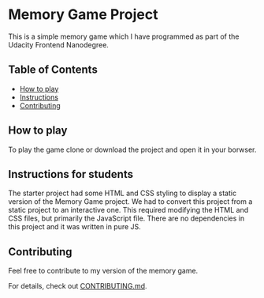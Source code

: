 # Memory Game Project
This is a simple memory game which I have programmed as part of the Udacity Frontend Nanodegree.

## Table of Contents

* [How to play](#How-to-play)
* [Instructions](#Instructions-for-students)
* [Contributing](#contributing)

## How to play

To play the game clone or download the project and open it in your borwser. 

## Instructions for students

The starter project had some HTML and CSS styling to display a static version of the Memory Game project. We had to convert this project from a static project to an interactive one. This required modifying the HTML and CSS files, but primarily the JavaScript file.
There are no dependencies in this project and it was written in pure JS.

## Contributing 

Feel free to contribute to my version of the memory game.

For details, check out [CONTRIBUTING.md](CONTRIBUTING.md).

